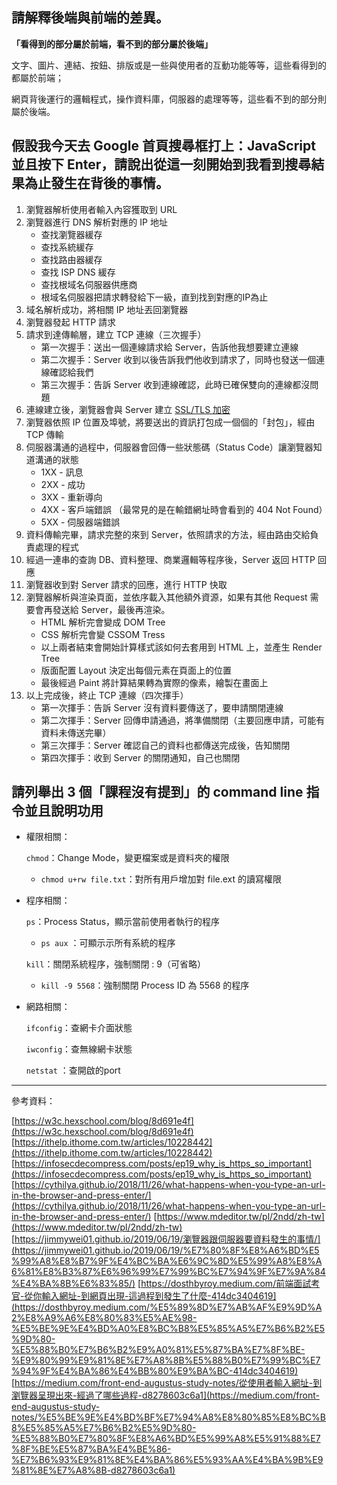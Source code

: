 ## 請解釋後端與前端的差異。

**「看得到的部分屬於前端，看不到的部分屬於後端」**

文字、圖片、連結、按鈕、排版或是一些與使用者的互動功能等等，這些看得到的都屬於前端；

網頁背後運行的邏輯程式，操作資料庫，伺服器的處理等等，這些看不到的部分則屬於後端。


## 假設我今天去 Google 首頁搜尋框打上：JavaScript 並且按下 Enter，請說出從這一刻開始到我看到搜尋結果為止發生在背後的事情。

1. 瀏覽器解析使用者輸入內容獲取到 URL
2. 瀏覽器進行 DNS 解析對應的 IP 地址
    - 查找瀏覽器緩存
    - 查找系統緩存
    - 查找路由器緩存
    - 查找 ISP DNS 緩存
    - 查找根域名伺服器供應商
    - 根域名伺服器把請求轉發給下一級，直到找到對應的IP為止
3. 域名解析成功，將相關 IP 地址丟回瀏覽器
4. 瀏覽器發起 HTTP 請求
5. 請求到達傳輸層，建立 TCP 連線（三次握手）
    - 第一次握手：送出一個連線請求給 Server，告訴他我想要建立連線
    - 第二次握手：Server 收到以後告訴我們他收到請求了，同時也發送一個連線確認給我們
    - 第三次握手：告訴 Server 收到連線確認，此時已確保雙向的連線都沒問題
6. 連線建立後，瀏覽器會與 Server 建立 [SSL/TLS 加密](http://www.tsnien.idv.tw/Security_WebBook/chap8/8-5%20SSL%20%E6%8F%A1%E6%89%8B%E5%8D%94%E5%AE%9A.html)
7. 瀏覽器依照 IP 位置及埠號，將要送出的資訊打包成一個個的「封包」，經由 TCP 傳輸
8. 伺服器溝通的過程中，伺服器會回傳一些狀態碼（Status Code）讓瀏覽器知道溝通的狀態
    - 1XX - 訊息
    - 2XX - 成功
    - 3XX - 重新導向
    - 4XX - 客戶端錯誤 （最常見的是在輸錯網址時會看到的 404 Not Found）
    - 5XX - 伺服器端錯誤
9. 資料傳輸完畢，請求完整的來到 Server，依照請求的方法，經由路由交給負責處理的程式
10. 經過一連串的查詢 DB、資料整理、商業邏輯等程序後，Server 返回 HTTP 回應
11. 瀏覽器收到對 Server 請求的回應，進行 HTTP 快取
12. 瀏覽器解析與渲染頁面，並依序載入其他額外資源，如果有其他 Request 需要會再發送給 Server，最後再渲染。
    - HTML 解析完會變成 DOM Tree
    - CSS 解析完會變 CSSOM Tress
    - 以上兩者結束會開始計算樣式該如何去套用到 HTML 上，並產生 Render Tree
    - 版面配置 Layout 決定出每個元素在頁面上的位置
    - 最後經過 Paint 將計算結果轉為實際的像素，繪製在畫面上
13. 以上完成後，終止 TCP 連線（四次揮手）
    - 第一次揮手：告訴 Server 沒有資料要傳送了，要申請關閉連線
    - 第二次揮手：Server 回傳申請通過，將準備關閉（主要回應申請，可能有資料未傳送完畢）
    - 第三次揮手：Server 確認自己的資料也都傳送完成後，告知關閉
    - 第四次揮手：收到 Server 的關閉通知，自己也關閉


## 請列舉出 3 個「課程沒有提到」的 command line 指令並且說明功用

- 權限相關：

    `chmod`：Change Mode，變更檔案或是資料夾的權限

    - `chmod u+rw file.txt`：對所有用戶增加對 file.ext 的讀寫權限
- 程序相關：

    `ps`：Process Status，顯⽰當前使用者執⾏的程序

    - `ps aux` ：可顯⽰示所有系統的程序

    `kill`：關閉系統程序，強制關閉 : 9（可省略）  

    - `kill -9 5568`：強制關閉 Process ID 為 5568 的程序
- 網路相關：

    `ifconfig`：查網卡介面狀態

    `iwconfig`：查無線網卡狀態

    `netstat` ：查開啟的port

---

參考資料：

[https://w3c.hexschool.com/blog/8d691e4f](https://w3c.hexschool.com/blog/8d691e4f)
[https://ithelp.ithome.com.tw/articles/10228442](https://ithelp.ithome.com.tw/articles/10228442)
[https://infosecdecompress.com/posts/ep19_why_is_https_so_important](https://infosecdecompress.com/posts/ep19_why_is_https_so_important)
[https://cythilya.github.io/2018/11/26/what-happens-when-you-type-an-url-in-the-browser-and-press-enter/](https://cythilya.github.io/2018/11/26/what-happens-when-you-type-an-url-in-the-browser-and-press-enter/)
[https://www.mdeditor.tw/pl/2ndd/zh-tw](https://www.mdeditor.tw/pl/2ndd/zh-tw)
[https://jimmywei01.github.io/2019/06/19/瀏覽器跟伺服器要資料發生的事情/](https://jimmywei01.github.io/2019/06/19/%E7%80%8F%E8%A6%BD%E5%99%A8%E8%B7%9F%E4%BC%BA%E6%9C%8D%E5%99%A8%E8%A6%81%E8%B3%87%E6%96%99%E7%99%BC%E7%94%9F%E7%9A%84%E4%BA%8B%E6%83%85/)
[https://dosthbyroy.medium.com/前端面試考官-從你輸入網址-到網頁出現-這過程到發生了什麼-414dc3404619](https://dosthbyroy.medium.com/%E5%89%8D%E7%AB%AF%E9%9D%A2%E8%A9%A6%E8%80%83%E5%AE%98-%E5%BE%9E%E4%BD%A0%E8%BC%B8%E5%85%A5%E7%B6%B2%E5%9D%80-%E5%88%B0%E7%B6%B2%E9%A0%81%E5%87%BA%E7%8F%BE-%E9%80%99%E9%81%8E%E7%A8%8B%E5%88%B0%E7%99%BC%E7%94%9F%E4%BA%86%E4%BB%80%E9%BA%BC-414dc3404619)
[https://medium.com/front-end-augustus-study-notes/從使用者輸入網址-到瀏覽器呈現出來-經過了哪些過程-d8278603c6a1](https://medium.com/front-end-augustus-study-notes/%E5%BE%9E%E4%BD%BF%E7%94%A8%E8%80%85%E8%BC%B8%E5%85%A5%E7%B6%B2%E5%9D%80-%E5%88%B0%E7%80%8F%E8%A6%BD%E5%99%A8%E5%91%88%E7%8F%BE%E5%87%BA%E4%BE%86-%E7%B6%93%E9%81%8E%E4%BA%86%E5%93%AA%E4%BA%9B%E9%81%8E%E7%A8%8B-d8278603c6a1)
